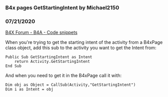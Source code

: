 ### B4x pages GetStartingIntent by Michael2150
### 07/21/2020
[B4X Forum - B4A - Code snippets](https://www.b4x.com/android/forum/threads/120416/)

When you're trying to get the starting intent of the activity from a B4xPage class object, add this sub to the activity you want to get the Intent from:  
  

```B4X
Public Sub GetStartingIntent as Intent  
    return Activity.GetStartingIntent  
End Sub
```

  
  
And when you need to get it in the B4xPage call it with:   
  

```B4X
Dim obj as Object = CallSub(Activity,"GetStartingIntent")  
Dim i as Intent = obj
```